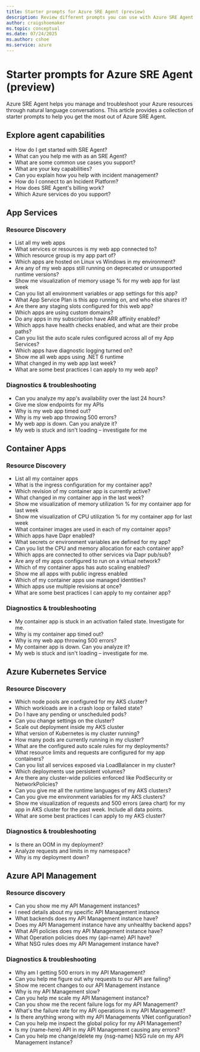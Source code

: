 ```yaml
---
title: Starter prompts for Azure SRE Agent (preview)
description: Review different prompts you can use with Azure SRE Agent (preview)
author: craigshoemaker
ms.topic: conceptual
ms.date: 07/24/2025
ms.author: cshoe
ms.service: azure
---
```


# Starter prompts for Azure SRE Agent (preview)

Azure SRE Agent helps you manage and troubleshoot your Azure resources through natural language conversations. This article provides a collection of starter prompts to help you get the most out of Azure SRE Agent.

## Explore agent capabilities

- How do I get started with SRE Agent?
- What can you help me with as an SRE Agent?
- What are some common use cases you support?
- What are your key capabilities?
- Can you explain how you help with incident management?
- How do I connect to an Incident Platform?
- How does SRE Agent's billing work?
- Which Azure services do you support?

## App Services

### Resource Discovery

- List all my web apps
- What services or resources is my web app connected to?
- Which resource group is my app part of?
- Which apps are hosted on Linux vs Windows in my environment?
- Are any of my web apps still running on deprecated or unsupported runtime versions?
- Show me visualization of memory usage % for my web app for last week
- Can you list all environment variables or app settings for this app?
- What App Service Plan is this app running on, and who else shares it?
- Are there any staging slots configured for this web app?
- Which apps are using custom domains?
- Do any apps in my subscription have ARR affinity enabled?
- Which apps have health checks enabled, and what are their probe paths?
- Can you list the auto scale rules configured across all of my App Services?
- Which apps have diagnostic logging turned on?
- Show me all web apps using .NET 6 runtime
- What changed in my web app last week?
- What are some best practices I can apply to my web app?

### Diagnostics \& troubleshooting

- Can you analyze my app's availability over the last 24 hours?
- Give me slow endpoints for my APIs
- Why is my web app timed out?
- Why is my web app throwing 500 errors?
- My web app is down. Can you analyze it?
- My web is stuck and isn't loading – investigate for me

## Container Apps

### Resource Discovery

- List all my container apps
- What is the ingress configuration for my container app?
- Which revision of my container app is currently active?
- What changed in my container app in the last week?
- Show me visualization of memory utilization % for my container app for last week
- Show me visualization of CPU utilization % for my container app for last week
- What container images are used in each of my container apps?
- Which apps have Dapr enabled?
- What secrets or environment variables are defined for my app?
- Can you list the CPU and memory allocation for each container app?
- Which apps are connected to other services via Dapr pub/sub?
- Are any of my apps configured to run on a virtual network?
- Which of my container apps has auto scaling enabled?
- Show me all apps with public ingress enabled
- Which of my container apps use managed identities?
- Which apps use multiple revisions at once?
- What are some best practices I can apply to my container app?

### Diagnostics \& troubleshooting

- My container app is stuck in an activation failed state. Investigate for me.
- Why is my container app timed out?
- Why is my web app throwing 500 errors?
- My container app is down. Can you analyze it?
- My web is stuck and isn't loading – investigate for me.

## Azure Kubernetes Service

### Resource Discovery 

- Which node pools are configured for my AKS cluster?
- Which workloads are in a crash loop or failed state?
- Do I have any pending or unscheduled pods?
- Can you change settings on the cluster?
- Scale out deployment inside my AKS cluster
- What version of Kubernetes is my cluster running?
- How many pods are currently running in my cluster?
- What are the configured auto scale rules for my deployments?
- What resource limits and requests are configured for my app containers?
- Can you list all services exposed via LoadBalancer in my cluster?
- Which deployments use persistent volumes?
- Are there any cluster-wide policies enforced like PodSecurity or NetworkPolicies?
- Can you give me all the runtime languages of my AKS clusters?
- Can you give me environment variables for my AKS clusters?
- Show me visualization of requests and 500 errors (area chart) for my app in AKS cluster for the past week. Include all data points.
- What are some best practices I can apply to my AKS cluster?

### Diagnostics \& troubleshooting

- Is there an OOM in my deployment?
- Analyze requests and limits in my namespace?
- Why is my deployment down?

## Azure API Management

### Resource discovery

- Can you show me my API Management instances?
- I need details about my specific API Management instance
- What backends does my API Management instance have?
- Does my API Management instance have any unhealthy backend apps?
- What API policies does my API Management instance have?
- What Operation policies does my {api-name} API have?
- What NSG rules does my API Management instance have?

### Diagnostics \& troubleshooting

- Why am I getting 500 errors in my API Management?
- Can you help me figure out why requests to our API are failing?
- Show me recent changes to our API Management instance
- Why is my API Management slow?
- Can you help me scale my API Management instance?
- Can you show me the recent failure logs for my API Management?
- What's the failure rate for my API operations in my API Management?
- Is there anything wrong with my API Managements VNet configuration?
- Can you help me inspect the global policy for my API Management?
- Is my {name-here} API in my API Management causing any errors?
- Can you help me change/delete my {nsg-name} NSG rule on my API Management instance?
